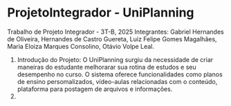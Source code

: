 # ProjetoIntegrador - UniPlanning
 Trabalho de Projeto Integrador - 3T-B, 2025
 Integrantes: Gabriel Hernandes de Oliveira, Hernandes de Castro Guereta, Luiz Felipe Gomes Magalhães, Maria Eloiza Marques Consolino, Otávio Volpe Leal.
 1) Introdução do Projeto: O UniPlanning surgiu da necessidade de criar maneiras do estudante melhorarar sua rotina de estudos e seu desempenho no curso. O sistema oferece funcionalidades como planos de ensino persomalizados, vídeo-aulas relacionadas com o conteúdo, plataforma para postagem de arquivos e informações.
 2) 
